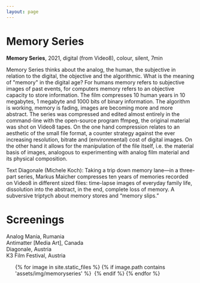 ```yaml
---
layout: page
---
```


# Memory Series

<strong><b>Memory Series</b></strong>, 2021, digital (from Video8), colour, silent, 7min <br>

Memory Series thinks about the analog, the human, the subjective in relation to the digital, the objective and the algorithmic. What is the meaning of "memory" in the digital age? For humans memory refers to subjective images of past events, for computers memory refers to an objective capacity to store information. The film compresses 10 human years in 10 megabytes, 1 megabyte and 1000 bits of binary information. The algorithm is working, memory is fading, images are becoming more and more abstract. The series was compressed and edited almost entirely in the command-line with the open-source program ffmpeg, the original material was shot on Video8 tapes. On the one hand compression relates to an aesthetic of the small file format, a counter strategy against the ever increasing resolution, bitrate and (environmental) cost of digital images. On the other hand it allows for the manipulation of the file itself, i.e. the material basis of images, analogous to experimenting with analog film material and its physical composition.

Text Diagonale (Michele Koch):
Taking a trip down memory lane—in a three-part series, Markus Maicher compresses ten years of memories recorded on Video8 in different sized files: time-lapse images of everyday family life, dissolution into the abstract, in the end, complete loss of memory. A subversive triptych about memory stores and “memory slips.”


# Screenings

Analog Mania, Rumania <br>
Antimatter [Media Art], Canada <br>
Diagonale, Austria<br>
K3 Film Festival, Austria<br>

<ul>
{% for image in site.static_files %}
    {% if image.path contains 'assets/img/memoryseries' %}
<a class="img" href="{{ image.path }}"><img title="" src="{{ image.path }}"/></a>
    {% endif %}
{% endfor %}
</ul>